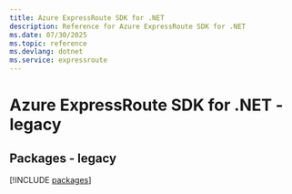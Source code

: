 ```yaml
---
title: Azure ExpressRoute SDK for .NET
description: Reference for Azure ExpressRoute SDK for .NET
ms.date: 07/30/2025
ms.topic: reference
ms.devlang: dotnet
ms.service: expressroute
---
```

# Azure ExpressRoute SDK for .NET - legacy
## Packages - legacy
[!INCLUDE [packages](expressroute-index.md)]